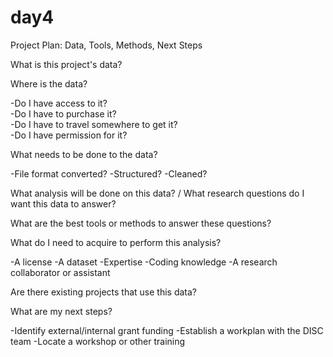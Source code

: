 # day4
Project Plan: Data, Tools, Methods, Next Steps

What is this project's data?

Where is the data? 

-Do I have access to it?<br>
-Do I have to purchase it?<br>
-Do I have to travel somewhere to get it?<br>
-Do I have permission for it?<br>

What needs to be done to the data?

-File format converted?
-Structured?
-Cleaned?

What analysis will be done on this data? / What research questions do I want this data to answer?

What are the best tools or methods to answer these questions?

What do I need to acquire to perform this analysis?

-A license
-A dataset
-Expertise
-Coding knowledge
-A research collaborator or assistant

Are there existing projects that use this data?

What are my next steps?

-Identify external/internal grant funding
-Establish a workplan with the DISC team
-Locate a workshop or other training
